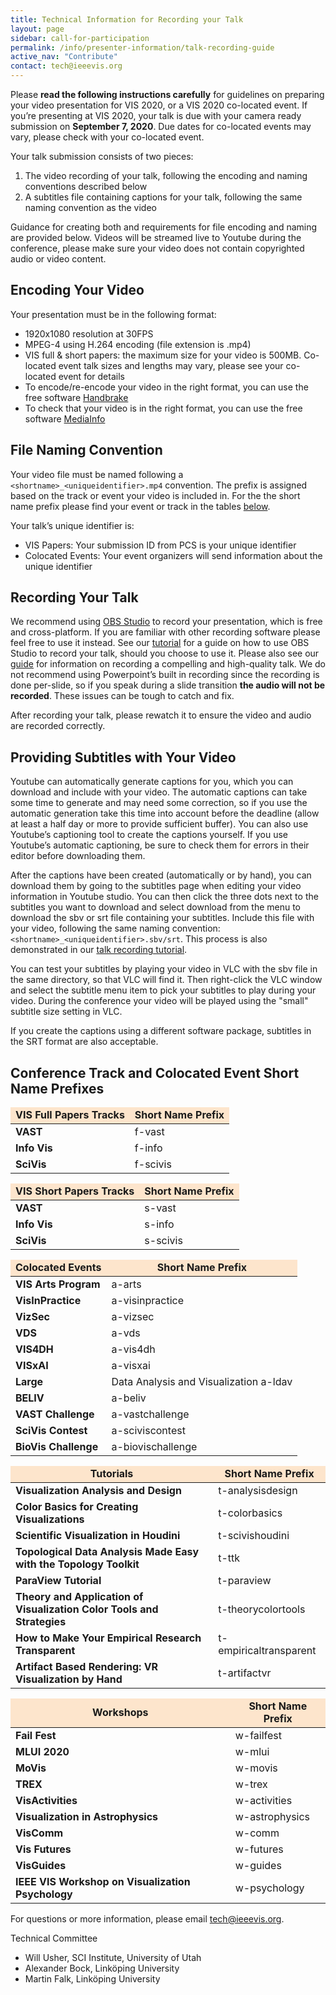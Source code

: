 ```yaml
---
title: Technical Information for Recording your Talk
layout: page
sidebar: call-for-participation
permalink: /info/presenter-information/talk-recording-guide
active_nav: "Contribute"
contact: tech@ieeevis.org
---
```


Please **read the following instructions carefully** for guidelines
on preparing your video presentation for VIS 2020, or a VIS 2020 co-located event.
If you’re presenting at VIS 2020, your talk is due with your camera ready submission
on **September 7, 2020**. Due dates for co-located events may vary, please check with
your co-located event.

Your talk submission consists of two pieces:

1. The video recording of your talk, following the encoding and naming conventions described below
2. A subtitles file containing captions for your talk, following the same naming convention as the video

Guidance for creating both and requirements for file encoding and naming are provided below.
Videos will be streamed live to Youtube during the conference, please make sure your video
does not contain copyrighted audio or video content.

## Encoding Your Video
Your presentation must be in the following format:

- 1920x1080 resolution at 30FPS
- MPEG-4 using H.264 encoding (file extension is .mp4)
- VIS full & short papers: the maximum size for your video is 500MB.
  Co-located event talk sizes and lengths may vary, please see your co-located event for details
- To encode/re-encode your video in the right format, you can use the free software [Handbrake](https://handbrake.fr/)
- To check that your video is in the right format, you can use the free software [MediaInfo](https://mediaarea.net/en/MediaInfo)


<style>
td.header {
    background-color: #fde5cc;
}
td.left {
    font-weight: bold;
    vertical-align: top;
}
</style>

## File Naming Convention
Your video file must be named following a `<shortname>_<uniqueidentifier>.mp4` convention.
The prefix is assigned based on the track or event your video is included in.
For the the short name prefix please find your event or track in the tables [below](#conference-track-and-colocated-event-short-name-prefixes).
<!--https://docs.google.com/spreadsheets/d/1unVDXq4kqj0iZ_2d_TYU8a61NG65bg_dX6IU2jdOUJY/edit?usp=sharing-->
Your talk’s unique identifier is:

- VIS Papers: Your submission ID from PCS is your unique identifier
- Colocated Events: Your event organizers will send information about the unique identifier


## Recording Your Talk

We recommend using [OBS Studio](https://obsproject.com/) to record your presentation, which is free and cross-platform.
If you are familiar with other recording software please feel free to use it instead.
See our [tutorial](https://youtu.be/yg1P_Infw5A) for a guide on how to use OBS Studio to record your talk,
should you choose to use it.
Please also see our [guide](/year/2020/assets/vis2020-talk-recording-guide.pdf)
for information on recording a compelling and high-quality talk.
We do not recommend using Powerpoint’s built in recording since the recording is done per-slide,
so if you speak during a slide transition **the audio will not be recorded**. These issues can be tough to catch and fix. 

After recording your talk, please rewatch it to ensure the video and audio are recorded correctly.

## Providing Subtitles with Your Video

Youtube can automatically generate captions for you, which you can download and include with your video.
The automatic captions can take some time to generate and may need some correction, so if you use the
automatic generation take this time into account before the deadline (allow at least a half day or more
to provide sufficient buffer). You can also use Youtube’s captioning tool to create the captions yourself.
If you use Youtube’s automatic captioning, be sure to check them for errors in their editor before downloading them.

After the captions have been created (automatically or by hand), you can download them by going to the
subtitles page when editing your video information in Youtube studio. You can then click the three dots
next to the subtitles you want to download and select download from the menu to download the sbv or srt file
containing your subtitles. Include this file with your video, following the same naming convention:
`<shortname>_<uniqueidentifier>.sbv/srt`. This process is also demonstrated in our
[talk recording tutorial](https://youtu.be/yg1P_Infw5A).

You can test your subtitles by playing your video in VLC with the sbv file in the same directory, so
that VLC will find it. Then right-click the VLC window and select the subtitle menu item to pick your
subtitles to play during your video. During the conference your video will be played using the
"small" subtitle size setting in VLC.

If you create the captions using a different software package, subtitles in the SRT format are also acceptable.


## Conference Track and Colocated Event Short Name Prefixes

<table>
<thead align="center">
<td class="header"><b>VIS Full Papers Tracks</b></td>
<td class="header"><b>Short Name Prefix</b></td></thead>
<tbody>
<tr><td class="left">VAST</td><td>f-vast</td></tr>
<tr><td class="left">Info Vis</td><td>f-info</td></tr>
<tr><td class="left">SciVis</td><td>f-scivis</td></tr>
</tbody>
</table>

<table>
<thead align="center">
<td class="header"><b>VIS Short Papers Tracks</b></td>
<td class="header"><b>Short Name Prefix</b></td></thead>
<tbody>
<tr><td class="left">VAST</td><td>s-vast</td></tr>
<tr><td class="left">Info Vis</td><td>s-info</td></tr>
<tr><td class="left">SciVis</td><td>s-scivis</td></tr>
</tbody>
</table>

<table>
<thead align="center">
<td class="header"><b>Colocated Events</b></td>
<td class="header"><b>Short Name Prefix</b></td></thead>
<tbody>
<tr><td class="left">VIS Arts Program</td><td>a-arts</td></tr>
<tr><td class="left">VisInPractice</td><td>a-visinpractice</td></tr>
<tr><td class="left">VizSec</td><td>a-vizsec</td></tr>
<tr><td class="left">VDS</td><td>a-vds</td></tr>
<tr><td class="left">VIS4DH</td><td>a-vis4dh</td></tr>
<tr><td class="left">VISxAI</td><td>a-visxai</td></tr>
<tr><td class="left">Large</td><td>Data Analysis and Visualization	a-ldav</td></tr>
<tr><td class="left">BELIV</td><td>a-beliv</td></tr>
<tr><td class="left">VAST Challenge</td><td>a-vastchallenge</td></tr>
<tr><td class="left">SciVis Contest</td><td>a-sciviscontest</td></tr>
<tr><td class="left">BioVis Challenge</td><td>a-biovischallenge</td></tr>
</tbody>
</table>

<table>
<thead align="center">
<td class="header"><b>Tutorials</b></td>
<td class="header"><b>Short Name Prefix</b></td></thead>
<tbody>
<tr><td class="left">Visualization Analysis and Design</td><td>t-analysisdesign</td></tr>
<tr><td class="left">Color Basics for Creating Visualizations</td><td>t-colorbasics</td></tr>
<tr><td class="left">Scientific Visualization in Houdini</td><td>t-scivishoudini</td></tr>
<tr><td class="left">Topological Data Analysis Made Easy with the Topology Toolkit</td><td>t-ttk</td></tr>
<tr><td class="left">ParaView Tutorial</td><td>t-paraview</td></tr>
<tr><td class="left">Theory and Application of Visualization Color Tools and Strategies</td><td>t-theorycolortools</td></tr>
<tr><td class="left">How to Make Your Empirical Research Transparent</td><td>t-empiricaltransparent</td></tr>
<tr><td class="left">Artifact Based Rendering: VR Visualization by Hand</td><td>t-artifactvr</td></tr>
</tbody>
</table>

<table>
<thead align="center">
<td class="header"><b>Workshops</b></td>
<td class="header"><b>Short Name Prefix</b></td></thead>
<tbody>
<tr><td class="left">Fail Fest</td><td>w-failfest</td></tr>
<tr><td class="left">MLUI 2020</td><td>w-mlui</td></tr>
<tr><td class="left">MoVis</td><td>w-movis</td></tr>
<tr><td class="left">TREX</td><td>w-trex</td></tr>
<tr><td class="left">VisActivities</td><td>w-activities</td></tr>
<tr><td class="left">Visualization in Astrophysics</td><td>w-astrophysics</td></tr>
<tr><td class="left">VisComm</td><td>w-comm</td></tr>
<tr><td class="left">Vis Futures</td><td>w-futures</td></tr>
<tr><td class="left">VisGuides</td><td>w-guides</td></tr>
<tr><td class="left">IEEE VIS Workshop on Visualization Psychology</td><td>w-psychology</td></tr>
</tbody>
</table>

For questions or more information, please email tech@ieeevis.org.

Technical Committee

- Will Usher, SCI Institute, University of Utah
- Alexander Bock, Linköping University 
- Martin Falk, Linköping University 

